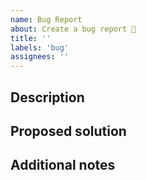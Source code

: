 ```yaml
---
name: Bug Report
about: Create a bug report 🐛
title: ''
labels: 'bug'
assignees: ''
---
```


<!-- A clear and concise description. Thanks for your contribution! -->

<!-- Please include the version you are using by typing `myst -v` -->

## Description

## Proposed solution

## Additional notes

